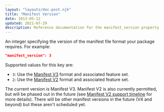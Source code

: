 ```yaml
---
layout: "layouts/doc-post.njk"
title: "Manifest Version"
date: 2013-05-12
updated: 2021-07-29
description: Reference documentation for the manifest_version property of manifest.json.
---
```


An integer specifying the version of the manifest file format your package requires. For example:

```json
"manifest_version": 3
```

Supported values for this key are:

* `3`: Use the [Manifest V3][mv3] format and associated feature set.
* `2`: Use the [Manifest V2][mv2] format and associated feature set.

The current version is Manifest V3. Manifest V2 is also currently permitted, but will be phased out
in the future (see [Manifest V2 support timeline][mv2-timeline] for more details). There will be
other manifest versions in the future (V4 and beyond) but these aren't scheduled yet.

[mv3]: /docs/extensions/mv3/intro/mv3-overview/
[mv2]: /docs/extensions/mv2/manifest/
[mv2-timeline]: /docs/extensions/mv3/mv2-sunset/
